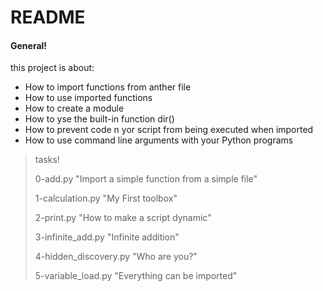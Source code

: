 # README 
#### General!
this project is about:
  - How to import functions from anther file
  - How to use imported functions
  - How to create a module
  - How to yse the built-in function dir()
  - How to prevent code n yor script from being executed when imported
  - How to use command line arguments with your Python programs
> tasks! 
>
> 0-add.py "Import a simple function from a simple file"
>
> 1-calculation.py "My First toolbox"
>
> 2-print.py "How to make a script dynamic"
>
> 3-infinite_add.py "Infinite addition"
>
> 4-hidden_discovery.py "Who are you?"
>
> 5-variable_load.py "Everything can be imported"
